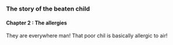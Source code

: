 ### The story of the beaten child ###

#### Chapter 2 : The allergies
They are everywhere man!
That poor chil is basically allergic to air!
